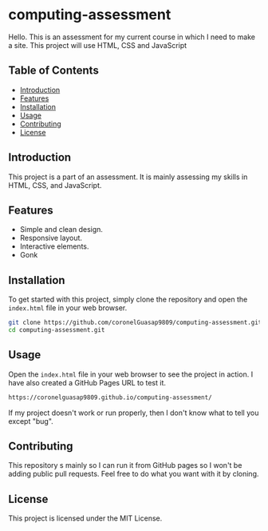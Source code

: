 # computing-assessment

Hello. This is an assessment for my current course in which I need to make a site. This project will use HTML, CSS and JavaScript

## Table of Contents
- [Introduction](#introduction)
- [Features](#features)
- [Installation](#installation)
- [Usage](#usage)
- [Contributing](#contributing)
- [License](#license)

## Introduction
This project is a part of an assessment. It is mainly assessing my skills in HTML, CSS, and JavaScript.

## Features
- Simple and clean design.
- Responsive layout.
- Interactive elements.
- Gonk

## Installation
To get started with this project, simply clone the repository and open the `index.html` file in your web browser.

```sh
git clone https://github.com/coronelGuasap9809/computing-assessment.git
cd computing-assessment.git
```

## Usage
Open the `index.html` file in your web browser to see the project in action.
I have also created a GitHub Pages URL to test it. 

```sh
https://coronelguasap9809.github.io/computing-assessment/
```

If my project doesn't work or run properly, then I don't know what to tell you except "bug".

## Contributing
This repository s mainly so I can run it from GitHub pages so I won't be adding public pull requests. Feel free to do what you want with it by cloning.

## License
This project is licensed under the MIT License.
